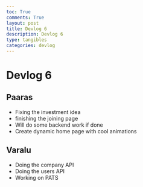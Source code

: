 ```yaml
---
toc: True
comments: True
layout: post
title: Devlog 6
description: Devlog 6
type: tangibles
categories: devlog
---
```


# Devlog 6

## Paaras 
- Fixing the investment idea
- finishing the joining page
- Will do some backend work if done
- Create dynamic home page with cool animations

## Varalu
- Doing the company API
- Doing the users API
- Working on PATS
